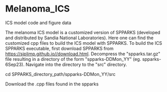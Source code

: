 # Melanoma_ICS
ICS model code and figure data

The melanoma ICS model is a customized version of SPPARKS (developed and distributed by Sandia National Laboratories). Here one can find the customized cpp files to build the ICS model with SPPARKS. To build the ICS SPPARKS executable, first download SPPARKS from https://sjplimp.github.io//download.html. Decompress the "spparks.tar.gz" file resulting in a directory of the form "spparks-DDMon_YY" (eg. spparks-6Sep23). Navigate into the directory to the "src" directory.

cd SPPARKS_directory_path/spparks-DDMon_YY/src

Download the .cpp files found in the spparks

